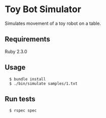 # Toy Bot Simulator

Simulates movement of a toy robot on a table.

## Requirements

Ruby 2.3.0

## Usage

```
  $ bundle install
  $ ./bin/simulate samples/1.txt
```
## Run tests

```
  $ rspec spec

```
